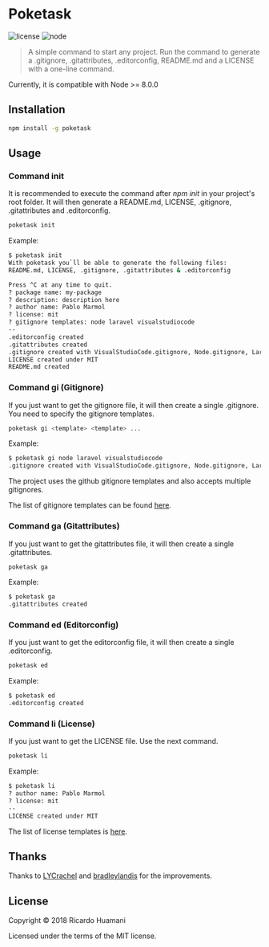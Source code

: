 # Poketask

![license](https://img.shields.io/badge/license-MIT-green.svg)
![node](https://img.shields.io/badge/node-8.0.0-blue)

> A simple command to start any project. Run the command to generate a .gitignore, .gitattributes, .editorconfig, README.md and a LICENSE with a one-line command.

Currently, it is compatible with Node >= 8.0.0

## Installation

```bash
npm install -g poketask
```

## Usage

### Command init

It is recommended to execute the command after *npm init* in your project's root folder. It will then generate a README.md, LICENSE, .gitignore, .gitattributes and .editorconfig.

```bash
poketask init
```

Example:

```bash
$ poketask init
With poketask you`ll be able to generate the following files:
README.md, LICENSE, .gitignore, .gitattributes & .editorconfig

Press ^C at any time to quit.
? package name: my-package
? description: description here
? author name: Pablo Marmol
? license: mit
? gitignore templates: node laravel visualstudiocode
--
.editorconfig created
.gitattributes created
.gitignore created with VisualStudioCode.gitignore, Node.gitignore, Laravel.gitignore
LICENSE created under MIT
README.md created
```

### Command gi (Gitignore)

If you just want to get the gitignore file, it will then create a single .gitignore. You need to specify the gitignore templates.

```bash
poketask gi <template> <template> ...
```

Example:

```bash
$ poketask gi node laravel visualstudiocode
.gitignore created with VisualStudioCode.gitignore, Node.gitignore, Laravel.gitignore
```

The project uses the github gitignore templates and also accepts multiple gitignores.

The list of gitignore templates can be found [here](https://github.com/github/gitignore).

### Command ga (Gitattributes)

If you just want to get the gitattributes file, it will then create a single .gitattributes.

```bash
poketask ga
```

Example:

```bash
$ poketask ga
.gitattributes created
```

### Command ed (Editorconfig)

If you just want to get the editorconfig file, it will then create a single .editorconfig.

```bash
poketask ed
```

Example:

```bash
$ poketask ed
.editorconfig created
```

### Command li (License)

If you just want to get the LICENSE file. Use the next command.

```bash
poketask li
```

Example:

```bash
$ poketask li
? author name: Pablo Marmol
? license: mit
--
LICENSE created under MIT
```

The list of license templates is [here](https://github.com/github/choosealicense.com/tree/gh-pages/_licenses).

## Thanks

Thanks to [LYCrachel](https://github.com/LYCrachel) and [bradleylandis](https://github.com/bradleylandis) for the improvements.

## License

Copyright &copy; 2018 Ricardo Huamani

Licensed under the terms of the MIT license.
